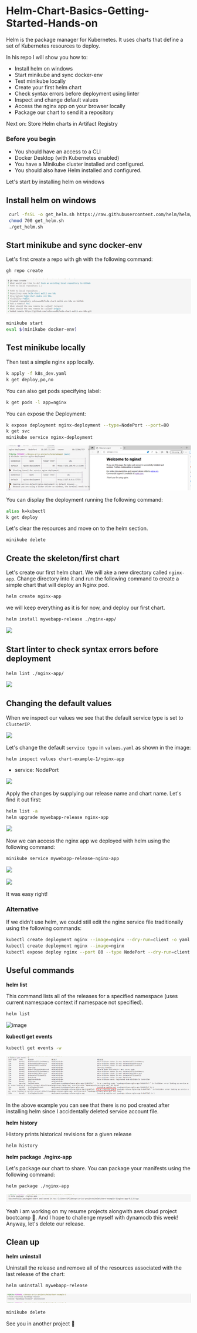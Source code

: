 # Helm-Chart-Basics-Getting-Started-Hands-on

Helm is the package manager for Kubernetes. It uses charts that define a set of Kubernetes resources to deploy.

In his repo I will show you how to:

* Install helm on windows
* Start minikube and sync docker-env
* Test minikube locally
* Create your first helm chart
* Check syntax errors before deployment using linter
* Inspect and change default values
* Access the nginx app on your browser locally
* Package our chart to send it a repository

Next on: Store Helm charts in Artifact Registry

### Before you begin
* You should have an access to a CLI
* Docker Desktop (with Kubernetes enabled)
* You have a  Minikube cluster installed and configured.
* You should also have Helm installed and configured.

Let's start by installing helm on windows

## Install helm on windows

```bash
 curl -fsSL -o get_helm.sh https://raw.githubusercontent.com/helm/helm/main/scripts/get-helm-3
 chmod 700 get_helm.sh
 ./get_helm.sh
```

## Start minikube and sync docker-env

Let's first create a repo with gh with the following command:

```bash
gh repo create
```

![](20230321221720.png)

```bash
minikube start
eval $(minikube docker-env)
```

## Test minikube locally

Then test a simple nginx app locally.

```bash
k apply -f k8s_dev.yaml
k get deploy,po,no
```
You can also get pods specifying label:

```bash
k get pods -l app=nginx
```

You can expose the Deployment:

```bash
k expose deployment nginx-deployment --type=NodePort --port=80
k get svc
minikube service nginx-deployment
```

![](20230321231515.png)


You can display the deployment running the following command:

```bash
alias k=kubectl
k get deploy
```
Let's clear the resources and move on to the helm section.

```bash
minikube delete
```
## Create the skeleton/first chart

Let's create our first helm chart. We will ake a new directory called `nginx-app`. Change directory into it and run the following command to create a simple chart that will deploy an Nginx pod.

```bash
helm create nginx-app
```

<!-- We are going to delete the following files/folders:

* templates/tests folder
* templates/ingress.yaml
* templates/NOTES.txt
* templates/serviceaccount.yaml

```bash
rm -rf nginx-app/templates/*
``` -->

<!-- We are also going to delete the following file contents so that we can write from scratch

* templates/deployment.yaml
* templates/hpa.yaml
* templates/service.yaml
* templates/_helpers.tpl -->

we will keep everything as it is for now, and deploy our first chart.

```bash
helm install mywebapp-release ./nginx-app/
```

![](20230322125315.png)

## Start linter to check syntax errors before deployment

`helm lint ./nginx-app/`


![](20230322125333.png)

## Changing the default values

When we inspect our values we see that the default service type is set to `ClusterIP`.

![](20230322125717.png)

Let's change the default `service type` in `values.yaml` as shown in the image:

```bash
helm inspect values chart-example-1/nginx-app
```

* service: NodePort

![](20230322095857.png)

Apply the changes by supplying our release name and chart name. Let's find it out first:

```bash
helm list -a
helm upgrade mywebapp-release nginx-app
```

![](20230322130241.png)

Now we can access the nginx app we deployed with helm using the following command:

```bash
minikube service mywebapp-release-nginx-app
```

![](20230322130812.png)

![](20230322131652.png)

It was easy right!

### Alternative

If we didn't use helm, we could still edit the nginx service file traditionally using the following commands:

```bash
kubectl create deployment nginx --image=nginx --dry-run=client -o yaml >> webapp1/templates/nginx.yaml
kubectl create deployment nginx --image=nginx
kubectl expose deploy nginx --port 80 --type NodePort --dry-run=client -o yaml >> webapp1/templates/service.yaml
```

<!-- 
## Templating

![image](https://user-images.githubusercontent.com/96833570/216051343-7ecef42f-c08c-48cb-af44-133e1d3af250.png)

![image](https://user-images.githubusercontent.com/96833570/216051531-9206ffc7-bb87-4c3d-81e1-06b3084008c9.png)

![image](https://user-images.githubusercontent.com/96833570/216051689-2c1edefa-9c71-460f-8731-c91d0a6c2a40.png) -->

<!-- 
## Display info to the user

Add the following to the NOTES.txt file. 

```
servicename=$(k get service -l "app={{ .Values.appName }}" -o jsonpath="{.items[0].metadata.name}")
kubectl --namespace {{ .Values.namespace}} port-forward service/{{ .Values.appName }} 8888:80
```

`helm upgrade mywebapp-release nginx-app/ --values nginx-app/values.yaml`

`kubectl --namespace default port-forward service/myhelmapp 8888:80`

![image](https://user-images.githubusercontent.com/96833570/216103208-ee52f2df-d7e5-4382-b9cc-fcdf8222e1c9.png)

![image](https://user-images.githubusercontent.com/96833570/216103923-c448b42e-65ba-4a89-888e-6e1b9314a7c1.png) -->

## Useful commands

**helm list**

This command lists all of the releases for a specified namespace (uses current namespace context if namespace not specified).


```bash
helm list
```

![image](https://user-images.githubusercontent.com/96833570/216104849-678704a8-1b26-46be-a682-be878b601dc8.png)


**kubectl get events**


```bash
kubectl get events -w
```

![](20230322124252.png)

In the above example you can see that there is no pod created after installing helm since I accidentally deleted service account file.

**helm history**

History prints historical revisions for a given release

```bash
helm history
```

**helm package ./nginx-app**

Let's package our chart to share. You can package your manifests using the following command: 

```bash
helm package ./nginx-app
```
![](20230322131955.png)

Yeah i am working on my resume projects alongwith aws cloud project bootcamp 🎢. And I hope to challenge myself with dynamodb this week! Anyway, let's delete our release.


## Clean up

**helm uninstall** 

Uninstall the release and remove all of the resources associated with the last release of the chart: 

```bash
helm uninstall mywebapp-release
```

![](20230322133341.png)


```bash
minikube delete
```

See you in another project 👋






